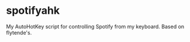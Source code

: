 spotifyahk
==========

My AutoHotKey script for controlling Spotify from my keyboard. Based on flytende's.